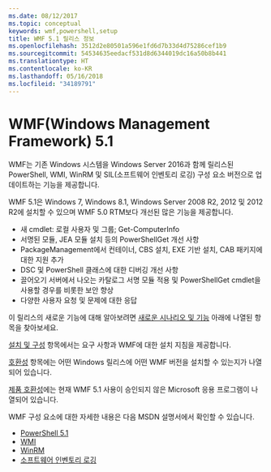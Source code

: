 ```yaml
---
ms.date: 08/12/2017
ms.topic: conceptual
keywords: wmf,powershell,setup
title: WMF 5.1 릴리스 정보
ms.openlocfilehash: 3512d2e80501a596e1fd6d7b33d4d75286cef1b9
ms.sourcegitcommit: 54534635eedacf531d8d6344019dc16a50b8b441
ms.translationtype: HT
ms.contentlocale: ko-KR
ms.lasthandoff: 05/16/2018
ms.locfileid: "34189791"
---
```

# <a name="windows-management-framework-wmf-51"></a>WMF(Windows Management Framework) 5.1 #

WMF는 기존 Windows 시스템을 Windows Server 2016과 함께 릴리스된 PowerShell, WMI, WinRM 및 SIL(소프트웨어 인벤토리 로깅) 구성 요소 버전으로 업데이트하는 기능을 제공합니다.

WMF 5.1은 Windows 7, Windows 8.1, Windows Server 2008 R2, 2012 및 2012 R2에 설치할 수 있으며 WMF 5.0 RTM보다 개선된 많은 기능을 제공합니다.

- 새 cmdlet: 로컬 사용자 및 그룹; Get-ComputerInfo
- 서명된 모듈, JEA 모듈 설치 등의 PowerShellGet 개선 사항
- PackageManagement에서 컨테이너, CBS 설치, EXE 기반 설치, CAB 패키지에 대한 지원 추가
- DSC 및 PowerShell 클래스에 대한 디버깅 개선 사항
- 끌어오기 서버에서 나오는 카탈로그 서명 모듈 적용 및 PowerShellGet cmdlet을 사용할 경우를 비롯한 보안 향상
- 다양한 사용자 요청 및 문제에 대한 응답

이 릴리스의 새로운 기능에 대해 알아보려면 [새로운 시나리오 및 기능](https://docs.microsoft.com/en-us/powershell/wmf/5.1/scenarios-features) 아래에 나열된 항목을 찾아보세요.

[설치 및 구성](https://docs.microsoft.com/en-us/powershell/wmf/5.1/install-configure) 항목에서는 요구 사항과 WMF에 대한 설치 지침을 제공합니다.

[호환성](https://docs.microsoft.com/en-us/powershell/wmf/5.1/compatibility) 항목에는 어떤 Windows 릴리스에 어떤 WMF 버전을 설치할 수 있는지가 나열되어 있습니다.

[제품 호환성](https://docs.microsoft.com/en-us/powershell/wmf/5.1/productincompat)에는 현재 WMF 5.1 사용이 승인되지 않은 Microsoft 응용 프로그램이 나열되어 있습니다.

WMF 구성 요소에 대한 자세한 내용은 다음 MSDN 설명서에서 확인할 수 있습니다.

- [PowerShell 5.1](https://docs.microsoft.com/en-us/powershell/)
- [WMI](https://msdn.microsoft.com/en-us/library/jj152383(v=vs.85).aspx)
- [WinRM](https://msdn.microsoft.com/en-us/library/aa384426(v=vs.85).aspx)
- [소프트웨어 인벤토리 로깅](https://technet.microsoft.com/en-us/library/dn383584(v=ws.11).aspx)
